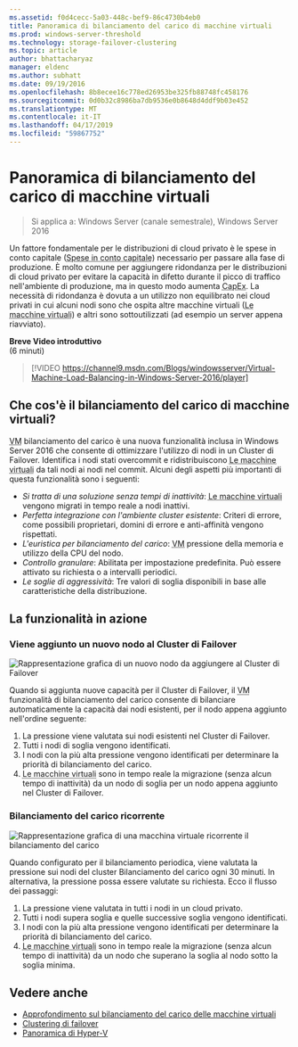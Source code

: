 ```yaml
---
ms.assetid: f0d4cecc-5a03-448c-bef9-86c4730b4eb0
title: Panoramica di bilanciamento del carico di macchine virtuali
ms.prod: windows-server-threshold
ms.technology: storage-failover-clustering
ms.topic: article
author: bhattacharyaz
manager: eldenc
ms.author: subhatt
ms.date: 09/19/2016
ms.openlocfilehash: 8b8ecee16c778ed26953be325fb88748fc458176
ms.sourcegitcommit: 0d0b32c8986ba7db9536e0b8648d4ddf9b03e452
ms.translationtype: MT
ms.contentlocale: it-IT
ms.lasthandoff: 04/17/2019
ms.locfileid: "59867752"
---
```

# <a name="virtual-machine-load-balancing-overview"></a>Panoramica di bilanciamento del carico di macchine virtuali

> Si applica a: Windows Server (canale semestrale), Windows Server 2016

Un fattore fondamentale per le distribuzioni di cloud privato è le spese in conto capitale (<abbr title="spese in conto capitale">Spese in conto capitale</abbr>) necessario per passare alla fase di produzione. È molto comune per aggiungere ridondanza per le distribuzioni di cloud privato per evitare la capacità in difetto durante il picco di traffico nell'ambiente di produzione, ma in questo modo aumenta <abbr title="spese in conto capitale">CapEx</abbr>. La necessità di ridondanza è dovuta a un utilizzo non equilibrato nei cloud privati in cui alcuni nodi sono che ospita altre macchine virtuali (<abbr title="macchine virtuali">Le macchine virtuali</abbr>) e altri sono sottoutilizzati (ad esempio un server appena riavviato).

<strong>Breve Video introduttivo</strong><br>(6 minuti)<br>
> [!VIDEO https://channel9.msdn.com/Blogs/windowsserver/Virtual-Machine-Load-Balancing-in-Windows-Server-2016/player]

## <a id="what-is-vm-load-balancing"></a>Che cos'è il bilanciamento del carico di macchine virtuali?
<abbr title="macchina virtuale">VM</abbr> bilanciamento del carico è una nuova funzionalità inclusa in Windows Server 2016 che consente di ottimizzare l'utilizzo di nodi in un Cluster di Failover. Identifica i nodi stati overcommit e ridistribuiscono <abbr title="macchine virtuali">Le macchine virtuali</abbr> da tali nodi ai nodi nel commit. Alcuni degli aspetti più importanti di questa funzionalità sono i seguenti:

* *Si tratta di una soluzione senza tempi di inattività*: <abbr title="Macchine virtuali">Le macchine virtuali</abbr> vengono migrati in tempo reale a nodi inattivi.
* *Perfetta integrazione con l'ambiente cluster esistente*: Criteri di errore, come possibili proprietari, domini di errore e anti-affinità vengono rispettati.
* *L'euristica per bilanciamento del carico*: <abbr title="macchina virtuale">VM</abbr> pressione della memoria e utilizzo della CPU del nodo.
* *Controllo granulare*: Abilitata per impostazione predefinita. Può essere attivato su richiesta o a intervalli periodici.
* *Le soglie di aggressività*: Tre valori di soglia disponibili in base alle caratteristiche della distribuzione.

## <a id="feature-in-action"></a>La funzionalità in azione
### <a id="new-node-added"></a>Viene aggiunto un nuovo nodo al Cluster di Failover
![Rappresentazione grafica di un nuovo nodo da aggiungere al Cluster di Failover](media/vm-load-balancing/overview-VM-load-balancing-1.png)

Quando si aggiunta nuove capacità per il Cluster di Failover, il <abbr title="macchina virtuale">VM</abbr> funzionalità di bilanciamento del carico consente di bilanciare automaticamente la capacità dai nodi esistenti, per il nodo appena aggiunto nell'ordine seguente:

1. La pressione viene valutata sui nodi esistenti nel Cluster di Failover.
2. Tutti i nodi di soglia vengono identificati.
3. I nodi con la più alta pressione vengono identificati per determinare la priorità di bilanciamento del carico.
4. <abbr title="Macchine virtuali">Le macchine virtuali</abbr> sono in tempo reale la migrazione (senza alcun tempo di inattività) da un nodo di soglia per un nodo appena aggiunto nel Cluster di Failover.

### <a id="recurring-load-balancing"></a>Bilanciamento del carico ricorrente
![Rappresentazione grafica di una macchina virtuale ricorrente il bilanciamento del carico](media/vm-load-balancing/overview-VM-load-balancing-2.png)

Quando configurato per il bilanciamento periodica, viene valutata la pressione sui nodi del cluster Bilanciamento del carico ogni 30 minuti. In alternativa, la pressione possa essere valutate su richiesta. Ecco il flusso dei passaggi:

1. La pressione viene valutata in tutti i nodi in un cloud privato.
2. Tutti i nodi supera soglia e quelle successive soglia vengono identificati.
3. I nodi con la più alta pressione vengono identificati per determinare la priorità di bilanciamento del carico.
4. <abbr title="Macchine virtuali">Le macchine virtuali</abbr> sono in tempo reale la migrazione (senza alcun tempo di inattività) da un nodo che superano la soglia al nodo sotto la soglia minima.

## <a name="see-also"></a>Vedere anche
* [Approfondimento sul bilanciamento del carico delle macchine virtuali](vm-load-balancing-deep-dive.md)
* [Clustering di failover](failover-clustering-overview.md)
* [Panoramica di Hyper-V](../virtualization/hyper-v/Hyper-V-on-Windows-Server.md)
